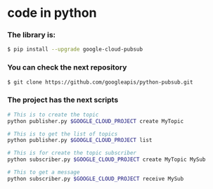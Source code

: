 # code in python

### The library is:

```sh
$ pip install --upgrade google-cloud-pubsub
```


### You can check the next repository

```sh
$ git clone https://github.com/googleapis/python-pubsub.git
```

### The project has the next scripts

```sh
# This is to create the topic
python publisher.py $GOOGLE_CLOUD_PROJECT create MyTopic

# This is to get the list of topics 
python publisher.py $GOOGLE_CLOUD_PROJECT list

# This is for create the topic subscriber
python subscriber.py $GOOGLE_CLOUD_PROJECT create MyTopic MySub

# This to get a message
python subscriber.py $GOOGLE_CLOUD_PROJECT receive MySub

``````









